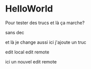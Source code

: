 # HelloWorld

Pour tester des trucs
et là ça marche?

sans dec


et là je change aussi
ici j'ajoute un truc


edit local
edit remote


ici un nouvel edit remote 
